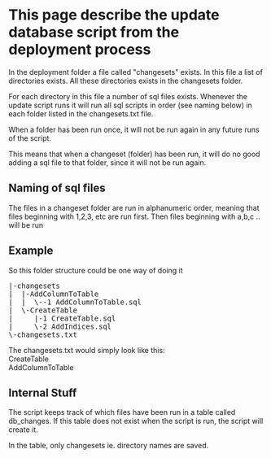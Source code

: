 This page describe the update database script from the deployment process
==========================================================================

In the deployment folder a file called "changesets" exists.
In this file a list of directories exists. 
All these directories exists in the changesets folder.

For each directory in this file a number of sql files exists.
Whenever the update script runs it will run all sql scripts in order (see naming below) in each folder listed in the changesets.txt file.

When a folder has been run once, it will not be run again in any future runs of the script.

This means that when a changeset (folder) has been run, it will do no good adding a sql file to that folder, since it will not be run again.

Naming of sql files
-------------------
The files in a changeset folder are run in alphanumeric order, meaning that files beginning with 1,2,3, etc are run first. Then files beginning with a,b,c .. will be run

Example
-------

So this folder structure could be one way of doing it
<pre>
|-changesets
|  |-AddColumnToTable
|  |  \--1 AddColumnToTable.sql
|  \-CreateTable
|     |-1 CreateTable.sql
|     \-2 AddIndices.sql
\-changesets.txt
</pre>

The changesets.txt would simply look like this:</br>
CreateTable  
AddColumnToTable  

Internal Stuff
--------------
The script keeps track of which files have been run in a table called db_changes.
If this table does not exist when the script is run, the script will create it.

In the table, only changesets ie. directory names are saved.
